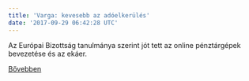 ```yaml
---
title: 'Varga: kevesebb az adóelkerülés'
date: '2017-09-29 06:42:28 UTC'
---
```


Az Európai Bizottság tanulmánya szerint jót tett az online pénztárgépek bevezetése és az ekáer.


[Bővebben](http://ift.tt/2xKt06S)
